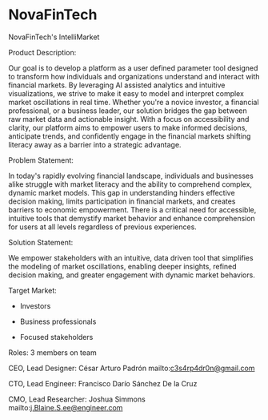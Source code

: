 # NovaFinTech
NovaFinTech's IntelliMarket


Product Description:

Our goal is to develop a platform as a user defined parameter tool designed to transform how individuals and organizations understand and interact with financial markets. By leveraging AI assisted analytics and intuitive visualizations, we strive to make it easy to model and interpret complex market oscillations in real time. Whether you're a novice investor, a financial professional, or a business leader, our solution bridges the gap between raw market data and actionable insight.
With a focus on accessibility and clarity, our platform aims to empower users to make informed decisions, anticipate trends, and confidently engage in the financial markets shifting literacy away as a barrier into a strategic advantage.


Problem Statement:

In today's rapidly evolving financial landscape, individuals and businesses alike struggle with market literacy and the ability to comprehend complex, dynamic market models. This gap in understanding hinders effective decision making, limits participation in financial markets, and creates barriers to economic empowerment. There is a critical need for accessible, intuitive tools that demystify market behavior and enhance comprehension for users at all levels regardless of previous experiences. 


Solution Statement:

We empower stakeholders with an intuitive, data driven tool  that simplifies the modeling of market oscillations, enabling deeper insights, refined decision making, and greater engagement with dynamic market behaviors.


Target Market:

 - Investors

- Business professionals 

- Focused stakeholders

	
Roles: 3 members on team
    
   CEO, Lead Designer: César Arturo Padrón
							mailto:c3s4rp4dr0n@gmail.com

   CTO, Lead Engineer: Francisco Darío Sánchez De la Cruz


   CMO, Lead Researcher: Joshua Simmons
						         mailto:j.Blaine.S.ee@engineer.com

